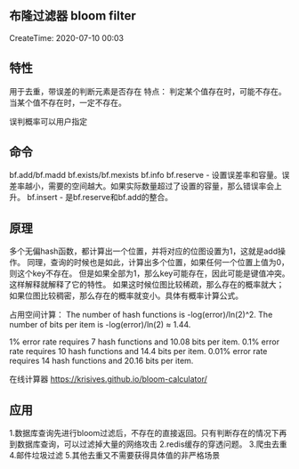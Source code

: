 ## 布隆过滤器 bloom filter
CreateTime: 2020-07-10 00:03

## 特性
用于去重，带误差的判断元素是否存在
特点：
	判定某个值存在时，可能不存在。当某个值不存在时，一定不存在。

误判概率可以用户指定

## 命令
bf.add/bf.madd
bf.exists/bf.mexists
bf.info
bf.reserve - 设置误差率和容量。误差率越小，需要的空间越大。如果实际数量超过了设置的容量，那么错误率会上升。
bf.insert - 是bf.reserve和bf.add的整合。

## 原理
多个无偏hash函数，都计算出一个位置，并将对应的位图设置为1，这就是add操作。
同理，查询的时候也是如此，计算出多个位置，如果任何一个位置上值为0，则这个key不存在。
但是如果全部为1，那么key可能存在，因此可能是键值冲突。这样解释就解释了它的特性。
如果这时候位图比较稀疏，那么存在的概率就大；如果位图比较稠密，那么存在的概率就变小。具体有概率计算公式。

占用空间计算：
The number of hash functions is -log(error)/ln(2)^2. The number of bits per item is -log(error)/ln(2) ≈ 1.44.

1% error rate requires 7 hash functions and 10.08 bits per item.
0.1% error rate requires 10 hash functions and 14.4 bits per item.
0.01% error rate requires 14 hash functions and 20.16 bits per item.

在线计算器
https://krisives.github.io/bloom-calculator/

## 应用
1.数据库查询先进行bloom过滤后，不存在的直接返回。只有判断存在的情况下再到数据库查询，可以过滤掉大量的网络攻击
2.redis缓存的穿透问题。
3.爬虫去重
4.邮件垃圾过滤
5.其他去重又不需要获得具体值的非严格场景
